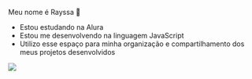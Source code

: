Meu nome é Rayssa 🍒

- Estou estudando na Alura
- Estou me desenvolvendo na linguagem JavaScript
- Utilizo esse espaço para minha organização e compartilhamento dos meus projetos desenvolvidos

 ![](https://media1.tenor.com/m/zZOt7alSzAMAAAAd/gojo-gojo-satoru.gif)
